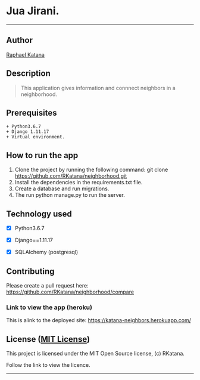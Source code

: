 # Jua Jirani.

------------------------------------------------------------------------

## Author

[Raphael Katana](https://github.com/RKatana)

## Description

   > This application gives information and connnect neighbors in  a neighborhood.
## Prerequisites

    + Python3.6.7
    + Django 1.11.17
    + Virtual environment.

## How to run the app

1. Clone the project by running the following command:  git clone https://github.com/RKatana/neighborhood.git
2. Install the dependencies in the requirements.txt file.
3. Create a database and run migrations.
4. The run python manage.py to run the server.


## Technology used

+ [X] Python3.6.7
+ [x] Django==1.11.17
+ [x] SQLAlchemy (postgresql)



## Contributing

Please create a pull request here: https://github.com/RKatana/neighborhood/compare

### Link to view the app (heroku)
This  is alink to the deployed site: https://katana-neighbors.herokuapp.com/

## License ([MIT License](http://choosealicense.com/licenses/mit/))

This project is licensed under the MIT Open Source license, (c) RKatana.

Follow the link to view the licence.

------------------------------------------------------------------------
